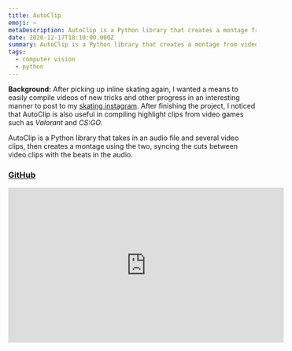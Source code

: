 ```yaml
---
title: AutoClip
emoji: ✂️
metaDescription: AutoClip is a Python library that creates a montage from video files and music
date: 2020-12-17T18:10:00.000Z
summary: AutoClip is a Python library that creates a montage from video files and music
tags:
  - computer vision
  - python
---
```

**Background:** After picking up inline skating again, I wanted a means to easily compile videos of new tricks and other progress in an interesting manner to post to my [skating instagram](https://instagram.com/shiv.skates/). After finishing the project, I noticed that AutoClip is also useful in compiling highlight clips from video games such as *Valorant* and *CS:GO*.

AutoClip is a Python library that takes in an audio file and several video clips, then creates a montage using the two, syncing the cuts between video clips with the beats in the audio.

### [GitHub](https://github.com/shiv213/AutoClip)

<iframe width="560" height="315" src="https://www.youtube-nocookie.com/embed/PrX-JO_tNAs" title="YouTube video player" frameborder="0" allow="accelerometer; autoplay; clipboard-write; encrypted-media; gyroscope; picture-in-picture" allowfullscreen></iframe>